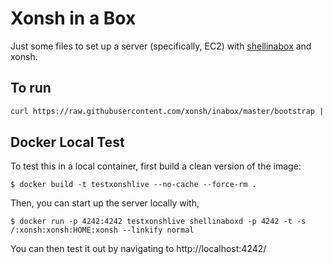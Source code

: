 Xonsh in a Box
==============
Just some files to set up a server (specifically, EC2) with [shellinabox](https://github.com/shellinabox/shellinabox) and xonsh.

To run
------

```sh
curl https://raw.githubusercontent.com/xonsh/inabox/master/bootstrap | sh
```

Docker Local Test
-----------------
To test this in a local container, first build a clean version of the image:

```console
$ docker build -t testxonshlive --no-cache --force-rm .
```

Then, you can start up the server locally with,

```console
$ docker run -p 4242:4242 testxonshlive shellinaboxd -p 4242 -t -s /:xonsh:xonsh:HOME:xonsh --linkify normal
```

You can then test it out by navigating to http://localhost:4242/
